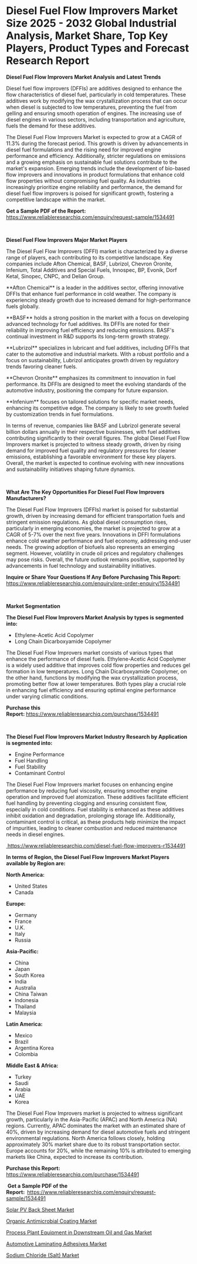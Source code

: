 <p><h1>Diesel Fuel Flow Improvers Market Size 2025 - 2032 Global Industrial Analysis, Market Share, Top Key Players, Product Types and Forecast Research Report</h1></p><p><strong>Diesel Fuel Flow Improvers Market Analysis and Latest Trends</strong></p>
<p><p>Diesel fuel flow improvers (DFFIs) are additives designed to enhance the flow characteristics of diesel fuel, particularly in cold temperatures. These additives work by modifying the wax crystallization process that can occur when diesel is subjected to low temperatures, preventing the fuel from gelling and ensuring smooth operation of engines. The increasing use of diesel engines in various sectors, including transportation and agriculture, fuels the demand for these additives.</p><p>The Diesel Fuel Flow Improvers Market is expected to grow at a CAGR of 11.3% during the forecast period. This growth is driven by advancements in diesel fuel formulations and the rising need for improved engine performance and efficiency. Additionally, stricter regulations on emissions and a growing emphasis on sustainable fuel solutions contribute to the market's expansion. Emerging trends include the development of bio-based flow improvers and innovations in product formulations that enhance cold flow properties without compromising fuel quality. As industries increasingly prioritize engine reliability and performance, the demand for diesel fuel flow improvers is poised for significant growth, fostering a competitive landscape within the market.</p></p>
<p><strong>Get a Sample PDF of the Report:&nbsp;</strong> <a href="https://www.reliableresearchiq.com/enquiry/request-sample/1534491?utm_campaign=123&utm_medium=2&utm_source=Github&utm_content=ia&utm_term=03042025&utm_id=diesel-fuel-flow-improvers">https://www.reliableresearchiq.com/enquiry/request-sample/1534491</a></p>
<p>&nbsp;</p>
<p><strong>Diesel Fuel Flow Improvers Major Market Players</strong></p>
<p><p>The Diesel Fuel Flow Improvers (DFFI) market is characterized by a diverse range of players, each contributing to its competitive landscape. Key companies include Afton Chemical, BASF, Lubrizol, Chevron Oronite, Infenium, Total Additives and Special Fuels, Innospec, BP, Evonik, Dorf Ketal, Sinopec, CNPC, and Delian Group.</p><p>**Afton Chemical** is a leader in the additives sector, offering innovative DFFIs that enhance fuel performance in cold weather. The company is experiencing steady growth due to increased demand for high-performance fuels globally. </p><p>**BASF** holds a strong position in the market with a focus on developing advanced technology for fuel additives. Its DFFIs are noted for their reliability in improving fuel efficiency and reducing emissions. BASF's continual investment in R&D supports its long-term growth strategy.</p><p>**Lubrizol** specializes in lubricant and fuel additives, including DFFIs that cater to the automotive and industrial markets. With a robust portfolio and a focus on sustainability, Lubrizol anticipates growth driven by regulatory trends favoring cleaner fuels.</p><p>**Chevron Oronite** emphasizes its commitment to innovation in fuel performance. Its DFFIs are designed to meet the evolving standards of the automotive industry, positioning the company for future expansion.</p><p>**Infenium** focuses on tailored solutions for specific market needs, enhancing its competitive edge. The company is likely to see growth fueled by customization trends in fuel formulations.</p><p>In terms of revenue, companies like BASF and Lubrizol generate several billion dollars annually in their respective businesses, with fuel additives contributing significantly to their overall figures. The global Diesel Fuel Flow Improvers market is projected to witness steady growth, driven by rising demand for improved fuel quality and regulatory pressures for cleaner emissions, establishing a favorable environment for these key players. Overall, the market is expected to continue evolving with new innovations and sustainability initiatives shaping future dynamics.</p></p>
<p>&nbsp;</p>
<p><strong>What Are The Key Opportunities For Diesel Fuel Flow Improvers Manufacturers?</strong></p>
<p><p>The Diesel Fuel Flow Improvers (DFFIs) market is poised for substantial growth, driven by increasing demand for efficient transportation fuels and stringent emission regulations. As global diesel consumption rises, particularly in emerging economies, the market is projected to grow at a CAGR of 5-7% over the next five years. Innovations in DFFI formulations enhance cold weather performance and fuel economy, addressing end-user needs. The growing adoption of biofuels also represents an emerging segment. However, volatility in crude oil prices and regulatory challenges may pose risks. Overall, the future outlook remains positive, supported by advancements in fuel technology and sustainability initiatives.</p></p>
<p><strong>Inquire or Share Your Questions If Any Before Purchasing This Report:</strong> <a href="https://www.reliableresearchiq.com/enquiry/pre-order-enquiry/1534491?utm_campaign=123&utm_medium=2&utm_source=Github&utm_content=ia&utm_term=03042025&utm_id=diesel-fuel-flow-improvers">https://www.reliableresearchiq.com/enquiry/pre-order-enquiry/1534491</a></p>
<p>&nbsp;</p>
<p><strong>Market Segmentation</strong></p>
<p><strong>The Diesel Fuel Flow Improvers Market Analysis by types is segmented into:</strong></p>
<p><ul><li>Ethylene-Acetic Acid Copolymer</li><li>Long Chain Dicarboxyamide Copolymer</li></ul></p>
<p><p>The Diesel Fuel Flow Improvers market consists of various types that enhance the performance of diesel fuels. Ethylene-Acetic Acid Copolymer is a widely used additive that improves cold flow properties and reduces gel formation in low temperatures. Long Chain Dicarboxyamide Copolymer, on the other hand, functions by modifying the wax crystallization process, promoting better flow at lower temperatures. Both types play a crucial role in enhancing fuel efficiency and ensuring optimal engine performance under varying climatic conditions.</p></p>
<p><strong>Purchase this Report:&nbsp;</strong><a href="https://www.reliableresearchiq.com/purchase/1534491?utm_campaign=123&utm_medium=2&utm_source=Github&utm_content=ia&utm_term=03042025&utm_id=diesel-fuel-flow-improvers">https://www.reliableresearchiq.com/purchase/1534491</a></p>
<p>&nbsp;</p>
<p><strong>The Diesel Fuel Flow Improvers Market Industry Research by Application is segmented into:</strong></p>
<p><ul><li>Engine Performance</li><li>Fuel Handling</li><li>Fuel Stability</li><li>Contaminant Control</li></ul></p>
<p><p>The Diesel Fuel Flow Improvers market focuses on enhancing engine performance by reducing fuel viscosity, ensuring smoother engine operation and improved fuel atomization. These additives facilitate efficient fuel handling by preventing clogging and ensuring consistent flow, especially in cold conditions. Fuel stability is enhanced as these additives inhibit oxidation and degradation, prolonging storage life. Additionally, contaminant control is critical, as these products help minimize the impact of impurities, leading to cleaner combustion and reduced maintenance needs in diesel engines.</p></p>
<p><a href="https://www.reliableresearchiq.com/diesel-fuel-flow-improvers-r1534491?utm_campaign=123&utm_medium=2&utm_source=Github&utm_content=ia&utm_term=03042025&utm_id=diesel-fuel-flow-improvers">&nbsp;https://www.reliableresearchiq.com/diesel-fuel-flow-improvers-r1534491</a></p>
<p><strong>In terms of Region, the Diesel Fuel Flow Improvers Market Players available by Region are:</strong></p>
<p>
    <p> <strong> North America: </strong>
        <ul>
            <li>United States</li>
            <li>Canada</li>
        </ul>
        </p> 
    <p> <strong> Europe: </strong>
        <ul>
            <li>Germany</li>
            <li>France</li>
            <li>U.K.</li>
            <li>Italy</li>
            <li>Russia</li>
        </ul>
        </p> 
    <p> <strong> Asia-Pacific: </strong>
        <ul>
            <li>China</li>
            <li>Japan</li>
            <li>South Korea</li>
            <li>India</li>
            <li>Australia</li>
            <li>China Taiwan</li>
            <li>Indonesia</li>
            <li>Thailand</li>
            <li>Malaysia</li>
        </ul>
        </p> 
    <p> <strong> Latin America: </strong>
        <ul>
            <li>Mexico</li>
            <li>Brazil</li>
            <li>Argentina Korea</li>
            <li>Colombia</li>
        </ul>
        </p> 
    <p> <strong> Middle East & Africa: </strong>
        <ul>
            <li>Turkey</li>
            <li>Saudi</li>
            <li>Arabia</li>
            <li>UAE</li>
            <li>Korea</li>
        </ul>
    </p>
    </p>
<p><p>The Diesel Fuel Flow Improvers market is projected to witness significant growth, particularly in the Asia-Pacific (APAC) and North America (NA) regions. Currently, APAC dominates the market with an estimated share of 40%, driven by increasing demand for diesel automotive fuels and stringent environmental regulations. North America follows closely, holding approximately 30% market share due to its robust transportation sector. Europe accounts for 20%, while the remaining 10% is attributed to emerging markets like China, expected to increase its contribution.</p></p>
<p><strong>Purchase this Report: </strong><a href="https://www.reliableresearchiq.com/purchase/1534491?utm_campaign=123&utm_medium=2&utm_source=Github&utm_content=ia&utm_term=03042025&utm_id=diesel-fuel-flow-improvers">https://www.reliableresearchiq.com/purchase/1534491</a></p>
<p>&nbsp;<strong>Get a Sample PDF of the Report:&nbsp;&nbsp;</strong><a href="https://www.reliableresearchiq.com/enquiry/request-sample/1534491?utm_campaign=123&utm_medium=2&utm_source=Github&utm_content=ia&utm_term=03042025&utm_id=diesel-fuel-flow-improvers">https://www.reliableresearchiq.com/enquiry/request-sample/1534491</a></p>
<p><strong></strong></p>
<p><p><a href="https://github.com/kabotcaddoub/Market-Research-Report-List-1/blob/main/solar-pv-back-sheet-market.md?utm_campaign=123&utm_medium=2&utm_source=Github&utm_content=ia&utm_term=03042025&utm_id=diesel-fuel-flow-improvers">Solar PV Back Sheet Market</a></p><p><a href="https://github.com/drevertevell/Market-Research-Report-List-1/blob/main/organic-antimicrobial-coating-market.md?utm_campaign=123&utm_medium=2&utm_source=Github&utm_content=ia&utm_term=03042025&utm_id=diesel-fuel-flow-improvers">Organic Antimicrobial Coating Market</a></p><p><a href="https://github.com/elhibacajka/Market-Research-Report-List-1/blob/main/process-plant-equipment-in-downstream-oil-and-gas-market.md?utm_campaign=123&utm_medium=2&utm_source=Github&utm_content=ia&utm_term=03042025&utm_id=diesel-fuel-flow-improvers">Process Plant Equipment in Downstream Oil and Gas Market</a></p><p><a href="https://github.com/duskodazzi34/Market-Research-Report-List-1/blob/main/automotive-laminating-adhesives-market.md?utm_campaign=123&utm_medium=2&utm_source=Github&utm_content=ia&utm_term=03042025&utm_id=diesel-fuel-flow-improvers">Automotive Laminating Adhesives Market</a></p><p><a href="https://github.com/ienamoun/Market-Research-Report-List-1/blob/main/sodium-chloride-salt-market.md?utm_campaign=123&utm_medium=2&utm_source=Github&utm_content=ia&utm_term=03042025&utm_id=diesel-fuel-flow-improvers">Sodium Chloride (Salt) Market</a></p></p>